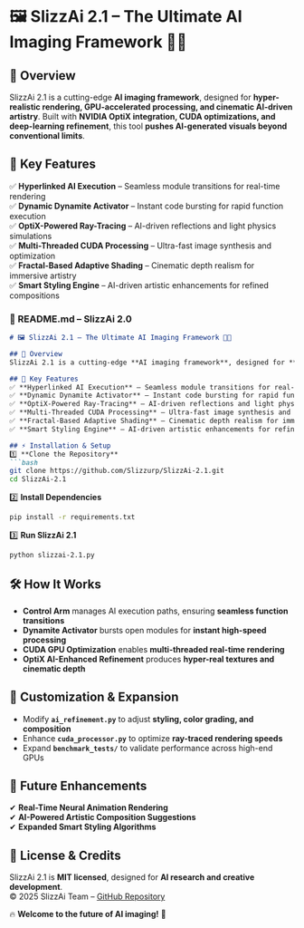 # 🖼️ SlizzAi 2.1 – The Ultimate AI Imaging Framework 🚀🔥  

## 📌 Overview  
SlizzAi 2.1 is a cutting-edge **AI imaging framework**, designed for **hyper-realistic rendering, GPU-accelerated processing, and cinematic AI-driven artistry**. Built with **NVIDIA OptiX integration, CUDA optimizations, and deep-learning refinement**, this tool **pushes AI-generated visuals beyond conventional limits**.  

## 🚀 Key Features  
✅ **Hyperlinked AI Execution** – Seamless module transitions for real-time rendering  
✅ **Dynamic Dynamite Activator** – Instant code bursting for rapid function execution  
✅ **OptiX-Powered Ray-Tracing** – AI-driven reflections and light physics simulations  
✅ **Multi-Threaded CUDA Processing** – Ultra-fast image synthesis and optimization  
✅ **Fractal-Based Adaptive Shading** – Cinematic depth realism for immersive artistry  
✅ **Smart Styling Engine** – AI-driven artistic enhancements for refined compositions  

### **📌 README.md – SlizzAi 2.0**
```md
# 🖼️ SlizzAi 2.1 – The Ultimate AI Imaging Framework 🚀🔥  

## 📌 Overview  
SlizzAi 2.1 is a cutting-edge **AI imaging framework**, designed for **hyper-realistic rendering, GPU-accelerated processing, and cinematic AI-driven artistry**. Built with **NVIDIA OptiX integration, CUDA optimizations, and deep-learning refinement**, this tool **pushes AI-generated visuals beyond conventional limits**.  

## 🚀 Key Features  
✅ **Hyperlinked AI Execution** – Seamless module transitions for real-time rendering  
✅ **Dynamic Dynamite Activator** – Instant code bursting for rapid function execution  
✅ **OptiX-Powered Ray-Tracing** – AI-driven reflections and light physics simulations  
✅ **Multi-Threaded CUDA Processing** – Ultra-fast image synthesis and optimization  
✅ **Fractal-Based Adaptive Shading** – Cinematic depth realism for immersive artistry  
✅ **Smart Styling Engine** – AI-driven artistic enhancements for refined compositions  

## ⚡ Installation & Setup  
1️⃣ **Clone the Repository**  
```bash
git clone https://github.com/Slizzurp/SlizzAi-2.1.git
cd SlizzAi-2.1
```

2️⃣ **Install Dependencies**  
```bash
pip install -r requirements.txt
```

3️⃣ **Run SlizzAi 2.1**  
```bash
python slizzai-2.1.py
```

## 🛠️ How It Works  
- **Control Arm** manages AI execution paths, ensuring **seamless function transitions**  
- **Dynamite Activator** bursts open modules for **instant high-speed processing**  
- **CUDA GPU Optimization** enables **multi-threaded real-time rendering**  
- **OptiX AI-Enhanced Refinement** produces **hyper-real textures and cinematic depth**  

## 🎨 Customization & Expansion  
- Modify **`ai_refinement.py`** to adjust **styling, color grading, and composition**  
- Enhance **`cuda_processor.py`** to optimize **ray-traced rendering speeds**  
- Expand **`benchmark_tests/`** to validate performance across high-end GPUs  

## 📡 Future Enhancements  
✔ **Real-Time Neural Animation Rendering**  
✔ **AI-Powered Artistic Composition Suggestions**  
✔ **Expanded Smart Styling Algorithms**  

## 🔗 License & Credits  
SlizzAi 2.1 is **MIT licensed**, designed for **AI research and creative development**.  
© 2025 SlizzAi Team – [GitHub Repository](https://github.com/Slizzurp/SlizzAi-2.0)  

🔥 **Welcome to the future of AI imaging!** 🚀  
